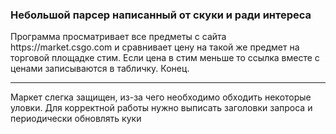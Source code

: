 <h3>Небольшой парсер написанный от скуки и ради интереса</h3>
Программа просматривает все предметы с сайта https://market.csgo.com и сравнивает цену на такой же предмет на торговой площадке стим. Если цена в стим меньше то ссылка вместе с ценами записываются в табличку. Конец.

***
Маркет слегка защищен, из-за чего необходимо обходить некоторые уловки. Для корректной работы нужно выписать заголовки запроса и периодически обновлять куки